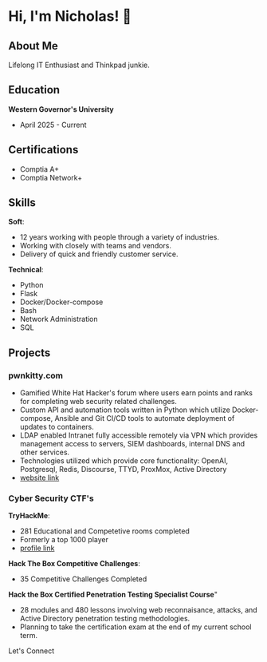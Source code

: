 
# Hi, I'm Nicholas! 🐾

## About Me
Lifelong IT Enthusiast and Thinkpad junkie.

## Education
__Western Governor's University__
- April 2025 - Current

## Certifications
- Comptia A+
- Comptia Network+

## Skills
__Soft__:
- 12 years working with people through a variety of industries.
- Working with closely with teams and vendors.
- Delivery of quick and friendly customer service.

__Technical__:
- Python
- Flask
- Docker/Docker-compose
- Bash
- Network Administration
- SQL

## Projects
### pwnkitty.com
- Gamified White Hat Hacker's forum where users earn points and ranks for completing web security related challenges.
- Custom API and automation tools written in Python which utilize Docker-compose, Ansible and Git CI/CD tools to automate deployment of updates to containers.
- LDAP enabled Intranet fully accessible remotely via VPN which provides management access to servers, SIEM dashboards, internal DNS and other services.
- Technologies utilized which provide core functionality: OpenAI, Postgresql, Redis, Discourse, TTYD, ProxMox, Active Directory
- [website link](https://pwnkitty.com)

### Cyber Security CTF's

__TryHackMe__: 
- 281 Educational and Competetive rooms completed
- Formerly a top 1000 player
- [profile link](https://tryhackme.com/t/maiamor)

__Hack The Box Competitive Challenges__:
- 35 Competitive Challenges Completed

__Hack the Box Certified Penetration Testing Specialist Course__"
- 28 modules and 480 lessons involving web reconnaisance, attacks, and Active Directory penetration testing methodologies.
- Planning to take the certification exam at the end of my current school term.

Let's Connect
